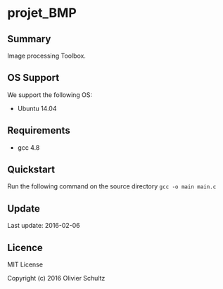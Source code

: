 # projet_BMP

## Summary

Image processing Toolbox.

## OS Support

We support the following OS:

* Ubuntu 14.04

## Requirements

* gcc 4.8

## Quickstart

Run the following command on the source directory `gcc -o main main.c`

## Update

Last update: 2016-02-06

## Licence

MIT License

Copyright (c) 2016 Olivier Schultz
